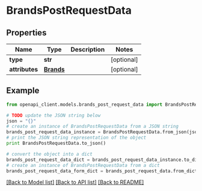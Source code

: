 # BrandsPostRequestData


## Properties
Name | Type | Description | Notes
------------ | ------------- | ------------- | -------------
**type** | **str** |  | [optional] 
**attributes** | [**Brands**](Brands.md) |  | [optional] 

## Example

```python
from openapi_client.models.brands_post_request_data import BrandsPostRequestData

# TODO update the JSON string below
json = "{}"
# create an instance of BrandsPostRequestData from a JSON string
brands_post_request_data_instance = BrandsPostRequestData.from_json(json)
# print the JSON string representation of the object
print BrandsPostRequestData.to_json()

# convert the object into a dict
brands_post_request_data_dict = brands_post_request_data_instance.to_dict()
# create an instance of BrandsPostRequestData from a dict
brands_post_request_data_form_dict = brands_post_request_data.from_dict(brands_post_request_data_dict)
```
[[Back to Model list]](../README.md#documentation-for-models) [[Back to API list]](../README.md#documentation-for-api-endpoints) [[Back to README]](../README.md)


